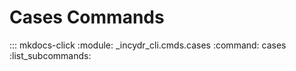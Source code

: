 # Cases Commands

::: mkdocs-click
    :module: _incydr_cli.cmds.cases
    :command: cases
    :list_subcommands:
